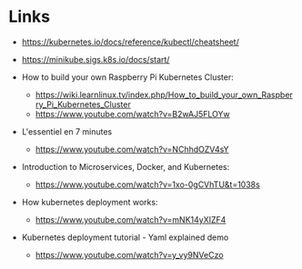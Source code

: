 # Links

* https://kubernetes.io/docs/reference/kubectl/cheatsheet/
* https://minikube.sigs.k8s.io/docs/start/

* How to build your own Raspberry Pi Kubernetes Cluster:
	* https://wiki.learnlinux.tv/index.php/How_to_build_your_own_Raspberry_Pi_Kubernetes_Cluster
	* https://www.youtube.com/watch?v=B2wAJ5FLOYw

* L'essentiel en 7 minutes
	* https://www.youtube.com/watch?v=NChhdOZV4sY

* Introduction to Microservices, Docker, and Kubernetes:
	* https://www.youtube.com/watch?v=1xo-0gCVhTU&t=1038s

* How kubernetes deployment works:
	* https://www.youtube.com/watch?v=mNK14yXIZF4

* Kubernetes deployment tutorial - Yaml explained demo
	* https://www.youtube.com/watch?v=y_vy9NVeCzo
